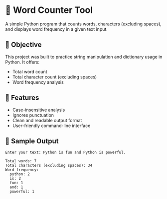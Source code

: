 # 📝 Word Counter Tool

A simple Python program that counts words, characters (excluding spaces), and displays word frequency in a given text input.

## 🎯 Objective

This project was built to practice string manipulation and dictionary usage in Python. It offers:

- Total word count
- Total character count (excluding spaces)
- Word frequency analysis

## 🚀 Features

- Case-insensitive analysis
- Ignores punctuation
- Clean and readable output format
- User-friendly command-line interface

## 📌 Sample Output

```text
Enter your text: Python is fun and Python is powerful.

Total words: 7  
Total characters (excluding spaces): 34  
Word frequency:  
  python: 2  
  is: 2  
  fun: 1  
  and: 1  
  powerful: 1
